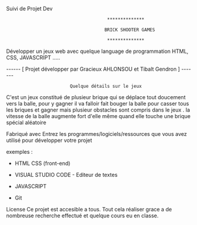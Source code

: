 Suivi de Projet Dev

                                          **************

                                         BRICK SHOOTER GAMES

                                          **************


Développer un jeux web avec quelque language de programmation HTML, CSS, JAVASCRIPT .....



------ [ Projet développer par Gracieux AHLONSOU et Tibalt Gendron ] -------



                            Quelque détails sur le jeux 



C'est un jeux constitué de plusieur brique qui se déplace tout doucement vers la balle, pour y gagner il va falloir fait bouger la balle pour casser tous les briques et gagner mais plusieur obstacles sont compris dans le jeux .
la vitesse de la balle augmente fort d'elle même quand elle touche une brique spécial aléatoire




Fabriqué avec
Entrez les programmes/logiciels/ressources que vous avez utilisé pour développer votre projet



exemples :

* HTML CSS (front-end)

* VISUAL STUDIO CODE - Editeur de textes

* JAVASCRIPT 

* Git 



License
Ce projet est accesible a tous. 
Tout cela réaliser grace a de nombreuse recherche effectué et quelque cours eu en classe.